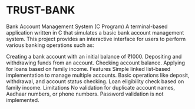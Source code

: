 # TRUST-BANK

Bank Account Management System (C Program)
A terminal-based application written in C that simulates a basic bank account management system. This project provides an interactive interface for users to perform various banking operations such as:

Creating a bank account with an initial balance of ₹1000.
Depositing and withdrawing funds from an account.
Checking account balance.
Applying for loans based on family income.
Features
Simple linked list-based implementation to manage multiple accounts.
Basic operations like deposit, withdrawal, and account status checking.
Loan eligibility check based on family income.
Limitations
No validation for duplicate account names, Aadhaar numbers, or phone numbers.
Password validation is not implemented.
